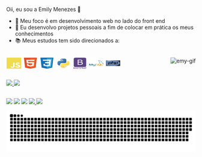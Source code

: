Oii, eu sou a Emily Menezes 👋 
- 👀 Meu foco é em desenvolvimento web no lado do front end
- 💞️ Eu desenvolvo projetos pessoais a fim de colocar em prática os meus conhecimentos
- 📚 Meus estudos tem sido direcionados a:   
<div style="display: inline_block"><br>
  <img align="center" alt="emy-Js" height="30" width="40" src="https://raw.githubusercontent.com/devicons/devicon/master/icons/javascript/javascript-plain.svg">
  <img align="center" alt="emy-HTML" height="30" width="40" src="https://raw.githubusercontent.com/devicons/devicon/master/icons/html5/html5-original.svg">
  <img align="center" alt="emy-CSS" height="30" width="40" src="https://raw.githubusercontent.com/devicons/devicon/master/icons/css3/css3-original.svg">
  <img align="center" alt="emy-Python" height="30" width="40" src="https://raw.githubusercontent.com/devicons/devicon/master/icons/python/python-original.svg">
  <img align="center" alt="emy-bootstrap" height="30" width="40" src="https://github.com/devicons/devicon/blob/master/icons/bootstrap/bootstrap-plain-wordmark.svg">
  <img align="center" alt="emy-mysql" height="30" width="40" src="https://github.com/devicons/devicon/blob/master/icons/mysql/mysql-original-wordmark.svg">
  <img align="center" alt="emy-php" height="30" width="40" src="https://github.com/devicons/devicon/blob/master/icons/php/php-original.svg">
  <img align="right" alt="emy-gif" height="130px" src="https://media.discordapp.net/attachments/757933849069224007/874800921589207040/perfil.jpg?width=491&height=473">
</div>
  
  ##
  
<div>
  <a href="https://github.com/emilylmenezes">
  <img height="130em" src="https://github-readme-stats.vercel.app/api?username=emilylmenezes&show_icons=true&theme=dark&include_all_commits=true&count_private=true"/>
  <img height="130em" src="https://github-readme-stats.vercel.app/api/top-langs/?username=emilylmenezes&layout=compact&langs_count=7&theme=dark"/>
</div>



  ##
 
 <div> 
  <a href="https://www.youtube.com/channel/UC1r3hZ_jzG-5hLtTZ4W_KBQ" target="_blank"><img src="https://img.shields.io/badge/YouTube-FF0000?style=for-the-badge&logo=youtube&logoColor=white" target="_blank"></a>
  <a href="https://www.instagram.com/_emilylmenezes/" target="_blank"><img src="https://img.shields.io/badge/-Instagram-%23E4405F?style=for-the-badge&logo=instagram&logoColor=white" target="_blank"></a>
  <a href="https://www.linkedin.com/in/emily-menezes-1342481a3/" target="_blank"><img src="https://img.shields.io/badge/-LinkedIn-%230077B5?style=for-the-badge&logo=linkedin&logoColor=white" target="_blank"></a> 
<a href="https://discord.com/channels/@me" target="_blank"><img src="https://img.shields.io/badge/Discord-7289DA?style=for-the-badge&logo=discord&logoColor=white" target="_blank"</a> 
<a href="https://twitter.com/emilylmenezes?s=09" target="_blank"><img src="https://img.shields.io/badge/Twitter-1DA1F2?style=for-the-badge&logo=twitter&logoColor=white" target="_blank"</a> 

  ![Snake animation](https://github.com/emilylmenezes/emilylmenezes/blob/output/github-contribution-grid-snake.svg)
